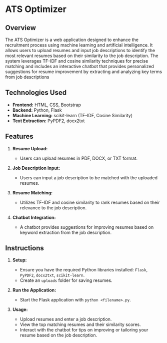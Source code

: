 # ATS Optimizer

## Overview
The ATS Optimizer is a web application designed to enhance the recruitment process using machine learning and artificial intelligence. It allows users to upload resumes and input job descriptions to identify the most relevant resumes based on their similarity to the job description. The system leverages TF-IDF and cosine similarity techniques for precise matching and includes an interactive chatbot that provides personalized suggestions for resume improvement by extracting and analyzing key terms from job descriptions

## Technologies Used
- **Frontend:** HTML, CSS, Bootstrap
- **Backend:** Python, Flask
- **Machine Learning:** scikit-learn (TF-IDF, Cosine Similarity)
- **Text Extraction:** PyPDF2, docx2txt

## Features
1. **Resume Upload:**
   - Users can upload resumes in PDF, DOCX, or TXT format.

2. **Job Description Input:**
   - Users can input a job description to be matched with the uploaded resumes.

3. **Resume Matching:**
   - Utilizes TF-IDF and cosine similarity to rank resumes based on their relevance to the job description.

4. **Chatbot Integration:**
   - A chatbot provides suggestions for improving resumes based on keyword extraction from the job description.

## Instructions
1. **Setup:**
   - Ensure you have the required Python libraries installed: `Flask`, `PyPDF2`, `docx2txt`, `scikit-learn`.
   - Create an `uploads` folder for saving resumes.

2. **Run the Application:**
   - Start the Flask application with `python <filename>.py`.

3. **Usage:**
   - Upload resumes and enter a job description.
   - View the top matching resumes and their similarity scores.
   - Interact with the chatbot for tips on improving or tailoring your resume based on the job description.

